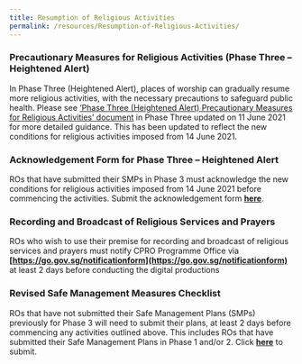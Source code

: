 ```yaml
---
title: Resumption of Religious Activities
permalink: /resources/Resumption-of-Religious-Activities/
---
```


### Precautionary Measures for Religious Activities (Phase Three – Heightened Alert)

In Phase Three (Heightened Alert), places of worship can gradually resume more religious activities, with the necessary precautions to safeguard public health. Please see [‘Phase Three (Heightened Alert) Precautionary Measures for Religious Activities’ document](/media/PhaseThree_PrecautionaryMeasures_ReligiousActivities_11June2021.pdf) in Phase Three updated on 11 June 2021 for more detailed guidance. This has been updated to reflect the new conditions for religious activities imposed from 14 June 2021. 

### Acknowledgement Form for Phase Three – Heightened Alert

ROs that have submitted their SMPs in Phase 3 must acknowledge the new conditions for religious activities imposed from 14 June 2021 before commencing the activities. Submit the acknowledgement form **[here](https://go.gov.sg/phase3ackformha)**. 

### Recording and Broadcast of Religious Services and Prayers

ROs who wish to use their premise for recording and broadcast of religious services and prayers must notify CPRO Programme Office via **[https://go.gov.sg/notificationform](https://go.gov.sg/notificationform)** at least 2 days before conducting the digital productions

### Revised Safe Management Measures Checklist 

ROs that have not submitted their Safe Management Plans (SMPs) previously for Phase 3 will need to submit their plans, at least 2 days before commencing any activities outlined above. This includes ROs that have submitted their Safe Management Plans in Phase 1 and/or 2. Click **[here](https://go.gov.sg/phase3smpha)** to submit. 
